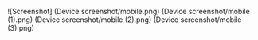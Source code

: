![Screenshot]
(Device screenshot/mobile.png)
(Device screenshot/mobile (1).png)
(Device screenshot/mobile (2).png)
(Device screenshot/mobile (3).png)
